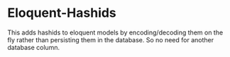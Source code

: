 # Eloquent-Hashids

This adds hashids to eloquent models by encoding/decoding them on the fly rather than persisting them in the database. So no need for another database column.

